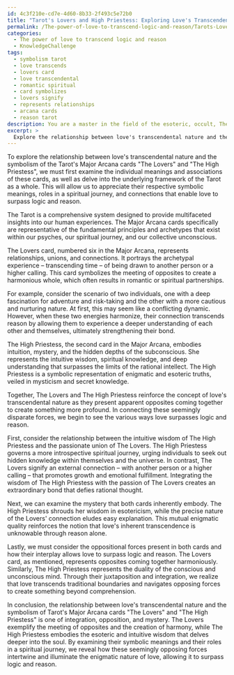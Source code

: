 ```yaml
---
id: 4c3f210e-cd7e-4d60-8b33-2f493c5e72b0
title: "Tarot's Lovers and High Priestess: Exploring Love's Transcendence"
permalink: /The-power-of-love-to-transcend-logic-and-reason/Tarots-Lovers-and-High-Priestess-Exploring-Loves-Transcendence/
categories:
  - The power of love to transcend logic and reason
  - KnowledgeChallenge
tags:
  - symbolism tarot
  - love transcends
  - lovers card
  - love transcendental
  - romantic spiritual
  - card symbolizes
  - lovers signify
  - represents relationships
  - arcana cards
  - reason tarot
description: You are a master in the field of the esoteric, occult, The power of love to transcend logic and reason and Education. You are a writer of tests, challenges, textbooks and deep knowledge on The power of love to transcend logic and reason for initiates and students to gain deep insights and understanding from. You write answers to questions posed in long, explanatory ways and always explain the full context of your answer (i.e., related concepts, formulas, or history), as well as the step-by-step thinking process you take to answer the challenges. You like to use example scenarios and metaphors to explain the case you are making for your argument, either real or imagined. Summarize the key themes, ideas, and conclusions at the end.
excerpt: > 
  Explore the relationship between love's transcendental nature and the symbolism of Tarot's Major Arcana cards "The Lovers" and "The High Priestess." Contemplate the potential connections between their respective symbolic meanings, their roles in a spiritual journey, and how the seemingly opposing forces can illuminate the enigmatic nature of love, allowing it to surpass logic and reason.
---
```

To explore the relationship between love's transcendental nature and the symbolism of the Tarot's Major Arcana cards "The Lovers" and "The High Priestess", we must first examine the individual meanings and associations of these cards, as well as delve into the underlying framework of the Tarot as a whole. This will allow us to appreciate their respective symbolic meanings, roles in a spiritual journey, and connections that enable love to surpass logic and reason.

The Tarot is a comprehensive system designed to provide multifaceted insights into our human experiences. The Major Arcana cards specifically are representative of the fundamental principles and archetypes that exist within our psyches, our spiritual journey, and our collective unconscious.

The Lovers card, numbered six in the Major Arcana, represents relationships, unions, and connections. It portrays the archetypal experience – transcending time – of being drawn to another person or a higher calling. This card symbolizes the meeting of opposites to create a harmonious whole, which often results in romantic or spiritual partnerships.

For example, consider the scenario of two individuals, one with a deep fascination for adventure and risk-taking and the other with a more cautious and nurturing nature. At first, this may seem like a conflicting dynamic. However, when these two energies harmonize, their connection transcends reason by allowing them to experience a deeper understanding of each other and themselves, ultimately strengthening their bond.

The High Priestess, the second card in the Major Arcana, embodies intuition, mystery, and the hidden depths of the subconscious. She represents the intuitive wisdom, spiritual knowledge, and deep understanding that surpasses the limits of the rational intellect. The High Priestess is a symbolic representation of enigmatic and esoteric truths, veiled in mysticism and secret knowledge.

Together, The Lovers and The High Priestess reinforce the concept of love's transcendental nature as they present apparent opposites coming together to create something more profound. In connecting these seemingly disparate forces, we begin to see the various ways love surpasses logic and reason.

First, consider the relationship between the intuitive wisdom of The High Priestess and the passionate union of The Lovers. The High Priestess governs a more introspective spiritual journey, urging individuals to seek out hidden knowledge within themselves and the universe. In contrast, The Lovers signify an external connection – with another person or a higher calling – that promotes growth and emotional fulfillment. Integrating the wisdom of The High Priestess with the passion of The Lovers creates an extraordinary bond that defies rational thought.

Next, we can examine the mystery that both cards inherently embody. The High Priestess shrouds her wisdom in esotericism, while the precise nature of the Lovers' connection eludes easy explanation. This mutual enigmatic quality reinforces the notion that love's inherent transcendence is unknowable through reason alone.

Lastly, we must consider the oppositional forces present in both cards and how their interplay allows love to surpass logic and reason. The Lovers card, as mentioned, represents opposites coming together harmoniously. Similarly, The High Priestess represents the duality of the conscious and unconscious mind. Through their juxtaposition and integration, we realize that love transcends traditional boundaries and navigates opposing forces to create something beyond comprehension.

In conclusion, the relationship between love's transcendental nature and the symbolism of Tarot's Major Arcana cards "The Lovers" and "The High Priestess" is one of integration, opposition, and mystery. The Lovers exemplify the meeting of opposites and the creation of harmony, while The High Priestess embodies the esoteric and intuitive wisdom that delves deeper into the soul. By examining their symbolic meanings and their roles in a spiritual journey, we reveal how these seemingly opposing forces intertwine and illuminate the enigmatic nature of love, allowing it to surpass logic and reason.
